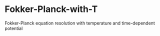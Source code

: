# Fokker-Planck-with-T
Fokker-Planck equation resolution with temperature and time-dependent potential
